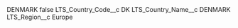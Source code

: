 <?xml version="1.0" encoding="UTF-8"?>
<CustomMetadata xmlns="http://soap.sforce.com/2006/04/metadata" xmlns:xsi="http://www.w3.org/2001/XMLSchema-instance" xmlns:xsd="http://www.w3.org/2001/XMLSchema">
    <label>DENMARK</label>
    <protected>false</protected>
    <values>
        <field>LTS_Country_Code__c</field>
        <value xsi:type="xsd:string">DK</value>
    </values>
    <values>
        <field>LTS_Country_Name__c</field>
        <value xsi:type="xsd:string">DENMARK</value>
    </values>
    <values>
        <field>LTS_Region__c</field>
        <value xsi:type="xsd:string">Europe</value>
    </values>
</CustomMetadata>
